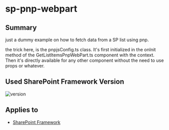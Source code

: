 # sp-pnp-webpart

## Summary

just a dummy example on how to fetch data from a SP list using pnp.

the trick here, is the pnpjsConfig.ts class.
It's first initialized in the onInit method of the GetListItemsPnpWebPart.ts component with the context. 
Then it's directly available for any other component without the need to use props or whatever. 

## Used SharePoint Framework Version

![version](https://img.shields.io/badge/version-1.19.0-green.svg)

## Applies to

- [SharePoint Framework](https://aka.ms/spfx)

